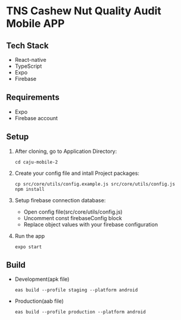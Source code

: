 # TNS Cashew Nut Quality Audit Mobile APP

## Tech Stack
- React-native
- TypeScript
- Expo
- Firebase

## Requirements
- Expo
- Firebase account

## Setup
1. After cloning, go to Application Directory:
    ```
    cd caju-mobile-2
    ```

2. Create your config file and intall Project packages:
    ```
    cp src/core/utils/config.example.js src/core/utils/config.js
    npm install
    ```

3. Setup firebase connection database:
   - Open config file(src/core/utils/config.js)
   - Uncomment const firebaseConfig block
   - Replace object values with your firebase configuration


4. Run the app
    ```
    expo start
    ```
## Build
- Development(apk file)
    ```
    eas build --profile staging --platform android
    ```

- Production(aab file)
    ```
    eas build --profile production --platform android
    ```

